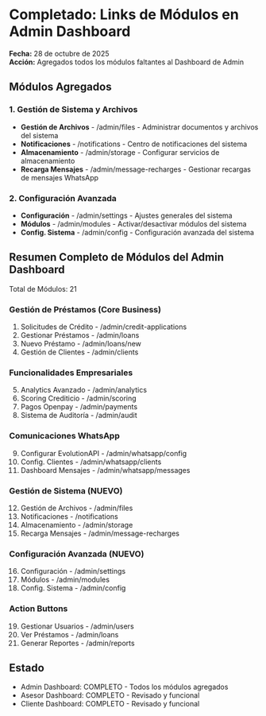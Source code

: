 # Completado: Links de Módulos en Admin Dashboard

**Fecha:** 28 de octubre de 2025  
**Acción:** Agregados todos los módulos faltantes al Dashboard de Admin

## Módulos Agregados

### 1. Gestión de Sistema y Archivos

- **Gestión de Archivos** - /admin/files - Administrar documentos y archivos del sistema
- **Notificaciones** - /notifications - Centro de notificaciones del sistema
- **Almacenamiento** - /admin/storage - Configurar servicios de almacenamiento
- **Recarga Mensajes** - /admin/message-recharges - Gestionar recargas de mensajes WhatsApp

### 2. Configuración Avanzada

- **Configuración** - /admin/settings - Ajustes generales del sistema
- **Módulos** - /admin/modules - Activar/desactivar módulos del sistema
- **Config. Sistema** - /admin/config - Configuración avanzada del sistema

## Resumen Completo de Módulos del Admin Dashboard

Total de Módulos: 21

### Gestión de Préstamos (Core Business)
1. Solicitudes de Crédito - /admin/credit-applications
2. Gestionar Préstamos - /admin/loans
3. Nuevo Préstamo - /admin/loans/new
4. Gestión de Clientes - /admin/clients

### Funcionalidades Empresariales
5. Analytics Avanzado - /admin/analytics
6. Scoring Crediticio - /admin/scoring
7. Pagos Openpay - /admin/payments
8. Sistema de Auditoría - /admin/audit

### Comunicaciones WhatsApp
9. Configurar EvolutionAPI - /admin/whatsapp/config
10. Config. Clientes - /admin/whatsapp/clients
11. Dashboard Mensajes - /admin/whatsapp/messages

### Gestión de Sistema (NUEVO)
12. Gestión de Archivos - /admin/files
13. Notificaciones - /notifications
14. Almacenamiento - /admin/storage
15. Recarga Mensajes - /admin/message-recharges

### Configuración Avanzada (NUEVO)
16. Configuración - /admin/settings
17. Módulos - /admin/modules
18. Config. Sistema - /admin/config

### Action Buttons
19. Gestionar Usuarios - /admin/users
20. Ver Préstamos - /admin/loans
21. Generar Reportes - /admin/reports

## Estado

- Admin Dashboard: COMPLETO - Todos los módulos agregados
- Asesor Dashboard: COMPLETO - Revisado y funcional
- Cliente Dashboard: COMPLETO - Revisado y funcional
